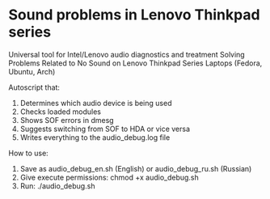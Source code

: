 # Sound problems in Lenovo Thinkpad series
Universal tool for Intel/Lenovo audio diagnostics and treatment
Solving Problems Related to No Sound on Lenovo Thinkpad Series Laptops (Fedora, Ubuntu, Arch)

Autoscript that:

1. Determines which audio device is being used
2. Checks loaded modules
3. Shows SOF errors in dmesg
4. Suggests switching from SOF to HDA or vice versa
5. Writes everything to the audio_debug.log file

How to use:
1. Save as audio_debug_en.sh (English) or audio_debug_ru.sh (Russian)
2. Give execute permissions: chmod +x audio_debug.sh
3. Run: ./audio_debug.sh
